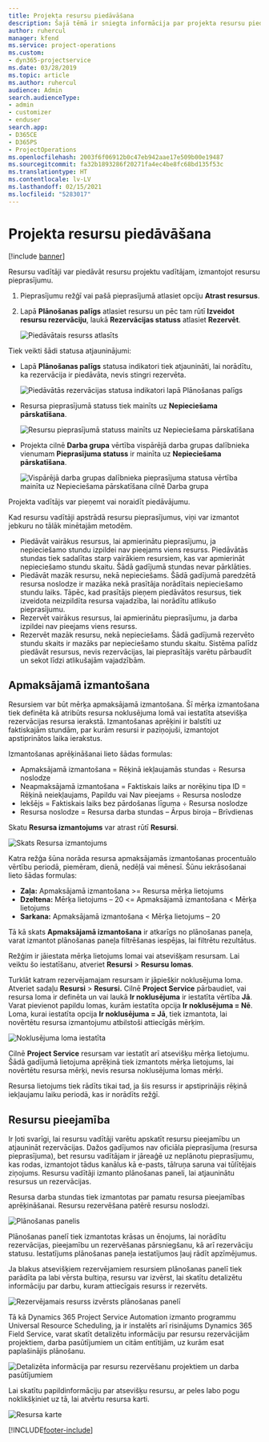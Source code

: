 ```yaml
---
title: Projekta resursu piedāvāšana
description: Šajā tēmā ir sniegta informācija par projekta resursu piedāvāšanu.
author: ruhercul
manager: kfend
ms.service: project-operations
ms.custom:
- dyn365-projectservice
ms.date: 03/28/2019
ms.topic: article
ms.author: ruhercul
audience: Admin
search.audienceType:
- admin
- customizer
- enduser
search.app:
- D365CE
- D365PS
- ProjectOperations
ms.openlocfilehash: 2003f6f06912b0c47eb942aae17e509b00e19487
ms.sourcegitcommit: fa32b1893286f20271fa4ec4be8fc68bd135f53c
ms.translationtype: HT
ms.contentlocale: lv-LV
ms.lasthandoff: 02/15/2021
ms.locfileid: "5283017"
---
```

# <a name="propose-project-resources"></a>Projekta resursu piedāvāšana

[!include [banner](../includes/psa-now-project-operations.md)]

Resursu vadītāji var piedāvāt resursu projektu vadītājam, izmantojot resursu pieprasījumu.

1. Pieprasījumu režģī vai pašā pieprasījumā atlasiet opciju **Atrast resursus**.
2. Lapā **Plānošanas palīgs** atlasiet resursu un pēc tam rūtī **Izveidot resursu rezervāciju**, laukā **Rezervācijas statuss** atlasiet **Rezervēt**.

    ![Piedāvātais resurss atlasīts](media/Resource-Management-image62.png)

Tiek veikti šādi statusa atjauninājumi:

- Lapā **Plānošanas palīgs** statusa indikatori tiek atjaunināti, lai norādītu, ka rezervācija ir piedāvāta, nevis stingri rezervēta.

    ![Piedāvātās rezervācijas statusa indikatori lapā Plānošanas palīgs](media/Resource-Management-image63.png)

- Resursa pieprasījumā statuss tiek mainīts uz **Nepieciešama pārskatīšana**.

    ![Resursu pieprasījumā statuss mainīts uz Nepieciešama pārskatīšana](media/Resource-Management-image64.png)

- Projekta cilnē **Darba grupa** vērtība vispārējā darba grupas dalībnieka vienumam **Pieprasījuma statuss** ir mainīta uz **Nepieciešama pārskatīšana**.

    ![Vispārējā darba grupas dalībnieka pieprasījuma statusa vērtība mainīta uz Nepieciešama pārskatīšana cilnē Darba grupa](media/Resource-Management-image48.png)

Projekta vadītājs var pieņemt vai noraidīt piedāvājumu.

Kad resursu vadītāji apstrādā resursu pieprasījumus, viņi var izmantot jebkuru no tālāk minētajām metodēm.

- Piedāvāt vairākus resursus, lai apmierinātu pieprasījumu, ja nepieciešamo stundu izpildei nav pieejams viens resurss. Piedāvātās stundas tiek sadalītas starp vairākiem resursiem, kas var apmierināt nepieciešamo stundu skaitu. Šādā gadījumā stundas nevar pārklāties.
- Piedāvāt mazāk resursu, nekā nepieciešams. Šādā gadījumā paredzētā resursa noslodze ir mazāka nekā prasītāja norādītais nepieciešamo stundu laiks. Tāpēc, kad prasītājs pieņem piedāvātos resursus, tiek izveidota neizpildīta resursa vajadzība, lai norādītu atlikušo pieprasījumu.
- Rezervēt vairākus resursus, lai apmierinātu pieprasījumu, ja darba izpildei nav pieejams viens resurss.
- Rezervēt mazāk resursu, nekā nepieciešams. Šādā gadījumā rezervēto stundu skaits ir mazāks par nepieciešamo stundu skaitu. Sistēma palīdz piedāvāt resursus, nevis rezervācijas, lai pieprasītājs varētu pārbaudīt un sekot līdzi atlikušajām vajadzībām.

## <a name="billable-utilization"></a>Apmaksājamā izmantošana

Resursiem var būt mērķa apmaksājamā izmantošana. Šī mērķa izmantošana tiek definēta kā atribūts resursa noklusējuma lomā vai iestatīta atsevišķa rezervācijas resursa ierakstā. Izmantošanas aprēķini ir balstīti uz faktiskajām stundām, par kurām resursi ir paziņojuši, izmantojot apstiprinātos laika ierakstus.

Izmantošanas aprēķināšanai lieto šādas formulas:

- Apmaksājamā izmantošana = Rēķinā iekļaujamās stundas ÷ Resursa noslodze
- Neapmaksājamā izmantošana = Faktiskais laiks ar norēķinu tipa ID = Rēķinā neiekļaujams, Papildu vai Nav pieejams ÷ Resursa noslodze
- Iekšējs = Faktiskais laiks bez pārdošanas līguma ÷ Resursa noslodze
- Resursa noslodze = Resursa darba stundas – Ārpus biroja – Brīvdienas

Skatu **Resursa izmantojums** var atrast rūtī **Resursi**.

![Skats Resursa izmantojums](media/Resource-Management-image65.png)

Katra režģa šūna norāda resursa apmaksājamās izmantošanas procentuālo vērtību periodā, piemēram, dienā, nedēļā vai mēnesī. Šūnu iekrāsošanai lieto šādas formulas:

- **Zaļa:** Apmaksājamā izmantošana \>= Resursa mērķa lietojums
- **Dzeltena:** Mērķa lietojums – 20 \<= Apmaksājamā izmantošana \< Mērķa lietojums
- **Sarkana:** Apmaksājamā izmantošana \< Mērķa lietojums – 20

Tā kā skats **Apmaksājamā izmantošana** ir atkarīgs no plānošanas paneļa, varat izmantot plānošanas paneļa filtrēšanas iespējas, lai filtrētu rezultātus.

Režģim ir jāiestata mērķa lietojums lomai vai atsevišķam resursam. Lai veiktu šo iestatīšanu, atveriet **Resursi** \> **Resursu lomas**.

Turklāt katram rezervējamajam resursam ir jāpiešķir noklusējuma loma. Atveriet sadaļu **Resursi** \> **Resursi.** Cilnē **Project Service** pārbaudiet, vai resursa loma ir definēta un vai laukā **Ir noklusējuma** ir iestatīta vērtība **Jā**. Varat pievienot papildu lomas, kurām iestatīta opcija **Ir noklusējuma = Nē**. Loma, kurai iestatīta opcija **Ir noklusējuma = Jā**, tiek izmantota, lai novērtētu resursa izmantojumu atbilstoši attiecīgās mērķim.

![Noklusējuma loma iestatīta](media/Resource-Management-image67.png)

Cilnē **Project Service** resursam var iestatīt arī atsevišķu mērķa lietojumu. Šādā gadījumā lietojuma aprēķinā tiek izmantots mērķa lietojums, lai novērtētu resursa mērķi, nevis resursa noklusējuma lomas mērķi.

Resursa lietojums tiek rādīts tikai tad, ja šis resurss ir apstiprinājis rēķinā iekļaujamu laiku periodā, kas ir norādīts režģī.

## <a name="resource-availability"></a>Resursu pieejamība

Ir ļoti svarīgi, lai resursu vadītāji varētu apskatīt resursu pieejamību un atjaunināt rezervācijas. Dažos gadījumos nav oficiāla pieprasījuma (resursa pieprasījuma), bet resursu vadītājam ir jāreaģē uz neplānotu pieprasījumu, kas rodas, izmantojot tādus kanālus kā e-pasts, tālruņa saruna vai tūlītējais ziņojums. Resursu vadītāji izmanto plānošanas paneli, lai atjauninātu resursus un rezervācijas.

Resursa darba stundas tiek izmantotas par pamatu resursa pieejamības aprēķināšanai. Resursu rezervēšana patērē resursu noslodzi.

![Plānošanas panelis](media/Resource-Management-image68.png)

Plānošanas panelī tiek izmantotas krāsas un ēnojums, lai norādītu rezervācijas, pieejamību un rezervēšanas pārsniegšanu, kā arī rezervāciju statusu. Iestatījums plānošanas paneļa iestatījumos ļauj rādīt apzīmējumus.

Ja blakus atsevišķiem rezervējamiem resursiem plānošanas panelī tiek parādīta pa labi vērsta bultiņa, resursu var izvērst, lai skatītu detalizētu informāciju par darbu, kuram attiecīgais resurss ir rezervēts.

![Rezervējamais resurss izvērsts plānošanas panelī](media/Resource-Management-image69.png)

Tā kā Dynamics 365 Project Service Automation izmanto programmu Universal Resource Scheduling, ja ir instalēts arī risinājums Dynamics 365 Field Service, varat skatīt detalizētu informāciju par resursu rezervācijām projektiem, darba pasūtījumiem un citām entītijām, uz kurām esat paplašinājis plānošanu.

![Detalizēta informācija par resursu rezervēšanu projektiem un darba pasūtījumiem](media/Resource-Management-image70.png)

Lai skatītu papildinformāciju par atsevišķu resursu, ar peles labo pogu noklikšķiniet uz tā, lai atvērtu resursa karti.

![Resursa karte](media/Resource-Management-image71.png)


[!INCLUDE[footer-include](../includes/footer-banner.md)]